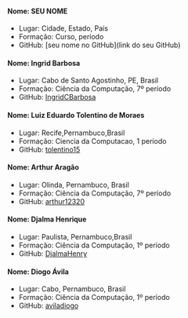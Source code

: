 #### Nome: SEU NOME
- Lugar: Cidade, Estado, País
- Formação: Curso, período
- GitHub: [seu nome no GitHub](link do seu GitHub)

#### Nome: Ingrid Barbosa
- Lugar: Cabo de Santo Agostinho, PE, Brasil
- Formação: Ciência da Computação, 7º período
- GitHub: [IngridCBarbosa](https://github.com/IngridCBarbosa)

#### Nome: Luiz Eduardo Tolentino de Moraes
- Lugar: Recife,Pernambuco,Brasil
- Formação: Ciencia da Computacao, 1 período
- GitHub: [tolentino15](https://github.com/tolentino15)

#### Nome: Arthur Aragão
- Lugar: Olinda, Pernambuco, Brasil
- Formação: Ciência da Computação, 7º período
- GitHub: [arthur12320](https://github.com/arthur12320)


#### Nome: Djalma Henrique
- Lugar: Paulista, Pernambuco,Brasil
- Formação: Ciência  da Computação, 1º período
- GitHub: [DjalmaHenry](https://github.com/DjalmaHenry/)

#### Nome: Diogo Ávila
- Lugar: Cabo, Pernambuco, Brasil
- Formação: Ciência da Computação, 1º período
- GitHub: [aviladiogo](https://github.com/aviladiogo)


